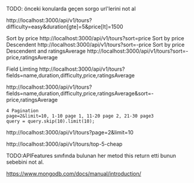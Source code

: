 TODO: önceki konularda geçen sorgo url'lerini not al

http://localhost:3000/api/v1/tours?difficulty=easy&duration[gte]=5&price[lt]=1500

Sort by price http://localhost:3000/api/v1/tours?sort=price
Sort by price Descendent http://localhost:3000/api/v1/tours?sort=-price
Sort by price Descendent and ratingsAverage http://localhost:3000/api/v1/tours?sort=-price,ratingsAverage

Field Limting http://localhost:3000/api/v1/tours?fields=name,duration,difficulty,price,ratingsAverage

http://localhost:3000/api/v1/tours?fields=name,duration,difficulty,price,ratingsAverage&sort=-price,ratingsAverage

    4 Pagination
    page=2&limit=10, 1-10 page 1, 11-20 page 2, 21-30 page3
    query = query.skip(10).limit(10);

http://localhost:3000/api/v1/tours?page=2&limit=10

http://localhost:3000/api/v1/tours/top-5-cheap

TODO:APIFeatures sınıfında bulunan her metod this return etti bunun sebebini not al.

https://www.mongodb.com/docs/manual/introduction/
